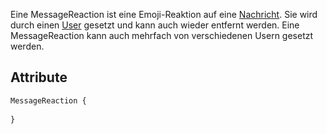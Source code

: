 Eine MessageReaction ist eine Emoji-Reaktion auf eine [Nachricht](https://github.com/Academi-fy/backend/wiki/Message). 
Sie wird durch einen [User](https://github.com/Academi-fy/backend/wiki/User) gesetzt und kann auch wieder entfernt werden. 
Eine MessageReaction kann auch mehrfach von verschiedenen Usern gesetzt werden.

## Attribute

```javascript
MessageReaction {
    
}
```